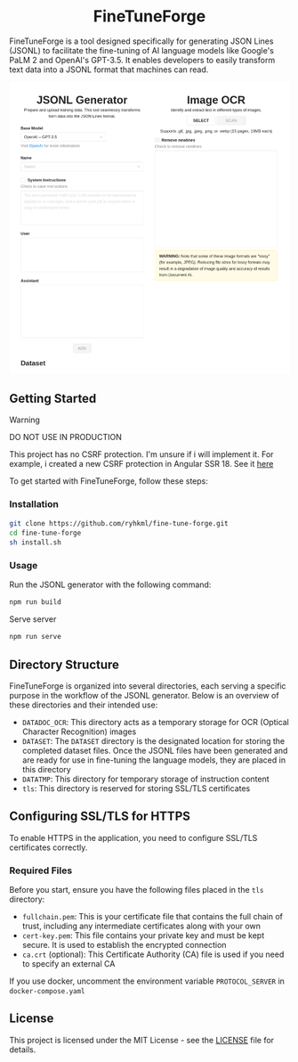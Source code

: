 <div align="center">
    <h1>
        <b>FineTuneForge</b>
    </h1>
</div>

FineTuneForge is a tool designed specifically for generating JSON Lines (JSONL) to facilitate the fine-tuning of AI language models like Google's PaLM 2 and OpenAI's GPT-3.5. It enables developers to easily transform text data into a JSONL format that machines can read.

![Screenshot FineTuneForge Webapp](./Screenshot%20FineTuneForge%20Webapp.png)

## Getting Started

> [!WARNING]
>
> DO NOT USE IN PRODUCTION
>
> This project has no CSRF protection. I'm unsure if i will implement it. For example, i created a new CSRF protection in Angular SSR 18. See it [here](https://github.com/ryhkml/angular-double-csrf-protection)

To get started with FineTuneForge, follow these steps:

### Installation

```sh
git clone https://github.com/ryhkml/fine-tune-forge.git
cd fine-tune-forge
sh install.sh
```

### Usage

Run the JSONL generator with the following command:

```sh
npm run build
```

Serve server

```sh
npm run serve
```

## Directory Structure

FineTuneForge is organized into several directories, each serving a specific purpose in the workflow of the JSONL generator. Below is an overview of these directories and their intended use:

-   `DATADOC_OCR`: This directory acts as a temporary storage for OCR (Optical Character Recognition) images
-   `DATASET`: The `DATASET` directory is the designated location for storing the completed dataset files. Once the JSONL files have been generated and are ready for use in fine-tuning the language models, they are placed in this directory
-   `DATATMP`: This directory for temporary storage of instruction content
-   `tls`: This directory is reserved for storing SSL/TLS certificates

## Configuring SSL/TLS for HTTPS

To enable HTTPS in the application, you need to configure SSL/TLS certificates correctly.

### Required Files

Before you start, ensure you have the following files placed in the `tls` directory:

-   `fullchain.pem`: This is your certificate file that contains the full chain of trust, including any intermediate certificates along with your own
-   `cert-key.pem`: This file contains your private key and must be kept secure. It is used to establish the encrypted connection
-   `ca.crt` (optional): This Certificate Authority (CA) file is used if you need to specify an external CA

If you use docker, uncomment the environment variable `PROTOCOL_SERVER` in `docker-compose.yaml`

## License

This project is licensed under the MIT License - see the [LICENSE](./LICENSE) file for details.
